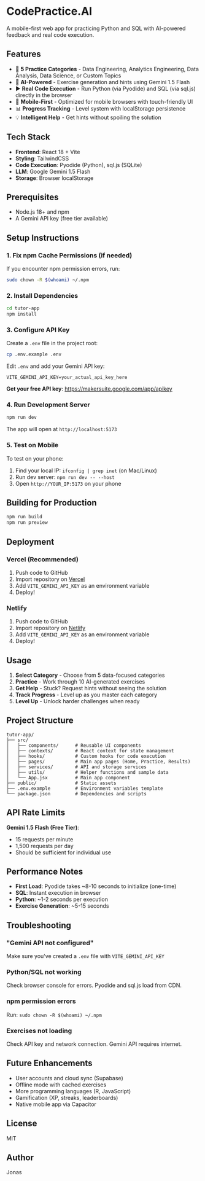 # CodePractice.AI

A mobile-first web app for practicing Python and SQL with AI-powered feedback and real code execution.

## Features

- 🎯 **5 Practice Categories** - Data Engineering, Analytics Engineering, Data Analysis, Data Science, or Custom Topics
- 🤖 **AI-Powered** - Exercise generation and hints using Gemini 1.5 Flash
- ▶️ **Real Code Execution** - Run Python (via Pyodide) and SQL (via sql.js) directly in the browser
- 📱 **Mobile-First** - Optimized for mobile browsers with touch-friendly UI
- 📊 **Progress Tracking** - Level system with localStorage persistence
- 💡 **Intelligent Help** - Get hints without spoiling the solution

## Tech Stack

- **Frontend**: React 18 + Vite
- **Styling**: TailwindCSS
- **Code Execution**: Pyodide (Python), sql.js (SQLite)
- **LLM**: Google Gemini 1.5 Flash
- **Storage**: Browser localStorage

## Prerequisites

- Node.js 18+ and npm
- A Gemini API key (free tier available)

## Setup Instructions

### 1. Fix npm Cache Permissions (if needed)

If you encounter npm permission errors, run:

```bash
sudo chown -R $(whoami) ~/.npm
```

### 2. Install Dependencies

```bash
cd tutor-app
npm install
```

### 3. Configure API Key

Create a `.env` file in the project root:

```bash
cp .env.example .env
```

Edit `.env` and add your Gemini API key:

```
VITE_GEMINI_API_KEY=your_actual_api_key_here
```

**Get your free API key**: https://makersuite.google.com/app/apikey

### 4. Run Development Server

```bash
npm run dev
```

The app will open at `http://localhost:5173`

### 5. Test on Mobile

To test on your phone:

1. Find your local IP: `ifconfig | grep inet` (on Mac/Linux)
2. Run dev server: `npm run dev -- --host`
3. Open `http://YOUR_IP:5173` on your phone

## Building for Production

```bash
npm run build
npm run preview
```

## Deployment

### Vercel (Recommended)

1. Push code to GitHub
2. Import repository on [Vercel](https://vercel.com)
3. Add `VITE_GEMINI_API_KEY` as an environment variable
4. Deploy!

### Netlify

1. Push code to GitHub
2. Import repository on [Netlify](https://netlify.com)
3. Add `VITE_GEMINI_API_KEY` as an environment variable
4. Deploy!

## Usage

1. **Select Category** - Choose from 5 data-focused categories
2. **Practice** - Work through 10 AI-generated exercises
3. **Get Help** - Stuck? Request hints without seeing the solution
4. **Track Progress** - Level up as you master each category
5. **Level Up** - Unlock harder challenges when ready

## Project Structure

```
tutor-app/
├── src/
│   ├── components/      # Reusable UI components
│   ├── contexts/        # React context for state management
│   ├── hooks/           # Custom hooks for code execution
│   ├── pages/           # Main app pages (Home, Practice, Results)
│   ├── services/        # API and storage services
│   ├── utils/           # Helper functions and sample data
│   └── App.jsx          # Main app component
├── public/              # Static assets
├── .env.example         # Environment variables template
└── package.json         # Dependencies and scripts
```

## API Rate Limits

**Gemini 1.5 Flash (Free Tier)**:
- 15 requests per minute
- 1,500 requests per day
- Should be sufficient for individual use

## Performance Notes

- **First Load**: Pyodide takes ~8-10 seconds to initialize (one-time)
- **SQL**: Instant execution in browser
- **Python**: ~1-2 seconds per execution
- **Exercise Generation**: ~5-15 seconds

## Troubleshooting

### "Gemini API not configured"
Make sure you've created a `.env` file with `VITE_GEMINI_API_KEY`

### Python/SQL not working
Check browser console for errors. Pyodide and sql.js load from CDN.

### npm permission errors
Run: `sudo chown -R $(whoami) ~/.npm`

### Exercises not loading
Check API key and network connection. Gemini API requires internet.

## Future Enhancements

- User accounts and cloud sync (Supabase)
- Offline mode with cached exercises
- More programming languages (R, JavaScript)
- Gamification (XP, streaks, leaderboards)
- Native mobile app via Capacitor

## License

MIT

## Author

Jonas
